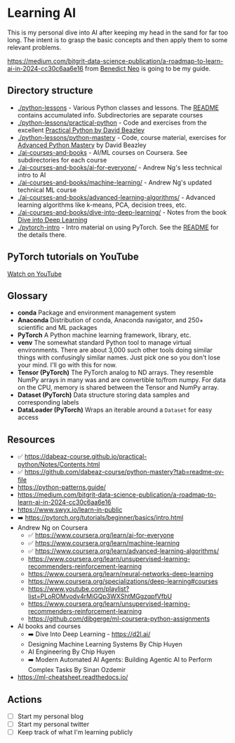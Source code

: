 # Learning AI

This is my personal dive into AI after keeping my head in the sand for far too long. The intent is to grasp the basic concepts and then apply them to some relevant problems.

https://medium.com/bitgrit-data-science-publication/a-roadmap-to-learn-ai-in-2024-cc30c6aa6e16 from [Benedict Neo](https://benedictxneo.medium.com/) is going to be my guide.

## Directory structure

* [./python-lessons](./python-lessons/) - Various Python classes and lessons. The [README](./python-lessons/README.md) contains accumulated info. Subdirectories are separate courses
* [./python-lessons/practical-python](./python-lessons/practical-python/) - Code and exercises from the excellent [Practical Python by David Beazley](https://dabeaz-course.github.io/practical-python/Notes/Contents.html)
* [./python-lessons/python-mastery](./python-lessons/python-mastery) - Code, course material, exercises for [Advanced Python Mastery](https://github.com/dabeaz-course/python-mastery?tab=readme-ov-file) by David Beazley
* [./ai-courses-and-books](./ai-courses-and-books/) - AI/ML courses on Coursera. See subdirectories for each course
* [./ai-courses-and-books/ai-for-everyone/](./ai-courses-and-books/ai-for-everyone/) - Andrew Ng's less technical intro to AI
* [./ai-courses-and-books/machine-learning/](./ai-courses-and-books/machine-learning/) - Andrew Ng's updated technical ML course
* [./ai-courses-and-books/advanced-learning-algorithms/](./ai-courses-and-books/advanced-learning-algorithms/) - Advanced learning algorithms like k-means, PCA, decision trees, etc.
* [./ai-courses-and-books/dive-into-deep-learning/](./ai-courses-and-books/dive-into-deep-learning/) - Notes from the book [Dive into Deep Learning](https://d2l.ai/)
* [./pytorch-intro](./pytorch-intro/) - Intro material on using PyTorch. See the [README](./pytorch-intro/README.md) for the details there.

## PyTorch tutorials on YouTube

[Watch on YouTube ](https://www.youtube.com/playlist?list=PLhhyoLH6IjfxeoooqP9rhU3HJIAVAJ3Vz)

## Glossary

* **conda** Package and environment management system
* **Anaconda** Distribution of conda, Anaconda navigator, and 250+ scientific and ML packages
* **PyTorch** A Python machine learning framework, library, etc.
* **venv** The somewhat standard Python tool to manage virtual environments. There are about 3,000 such other tools doing similar things with confusingly similar names. Just pick one so you don't lose your mind. I'll go with this for now.
* **Tensor (PyTorch)** The PyTorch analog to ND arrays. They resemble NumPy arrays in many was and are convertible to/from numpy. For data on the CPU, memory is shared between the Tensor and NumPy array.
* **Dataset (PyTorch)** Data structure storing data samples and corresponding labels
* **DataLoader (PyTorch)** Wraps an iterable around a `Dataset` for easy access

## Resources

* ✅ https://dabeaz-course.github.io/practical-python/Notes/Contents.html
* ✅ https://github.com/dabeaz-course/python-mastery?tab=readme-ov-file
* https://python-patterns.guide/
* https://medium.com/bitgrit-data-science-publication/a-roadmap-to-learn-ai-in-2024-cc30c6aa6e16
* https://www.swyx.io/learn-in-public
* ➡️ https://pytorch.org/tutorials/beginner/basics/intro.html
* Andrew Ng on Coursera
    * ✅ https://www.coursera.org/learn/ai-for-everyone
    * ✅ https://www.coursera.org/learn/machine-learning
    * ✅ https://www.coursera.org/learn/advanced-learning-algorithms/
    * https://www.coursera.org/learn/unsupervised-learning-recommenders-reinforcement-learning
    * https://www.coursera.org/learn/neural-networks-deep-learning
    * https://www.coursera.org/specializations/deep-learning#courses
    * https://www.youtube.com/playlist?list=PLoROMvodv4rMiGQp3WXShtMGgzqpfVfbU
    * https://www.coursera.org/learn/unsupervised-learning-recommenders-reinforcement-learning
    * https://github.com/dibgerge/ml-coursera-python-assignments
* AI books and courses
    * ➡️ Dive Into Deep Learning - https://d2l.ai/
    * Designing Machine Learning Systems By Chip Huyen
    * AI Engineering By Chip Huyen
    * ➡️ Modern Automated AI Agents: Building Agentic AI to Perform Complex Tasks By Sinan Ozdemir
* https://ml-cheatsheet.readthedocs.io/

## Actions

- [ ] Start my personal blog
- [ ] Start my personal twitter
- [ ] Keep track of what I'm learning publicly
